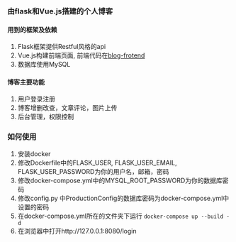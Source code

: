 ### 由flask和Vue.js搭建的个人博客

#### 用到的框架及依赖
1. Flask框架提供Restful风格的api
2. Vue.js构建前端页面, 前端代码在[blog-frotend](https://github.com/RainJoe/blog-frontend)
3. 数据库使用MySQL

#### 博客主要功能
1. 用户登录注册
2. 博客增删改查，文章评论，图片上传
3. 后台管理，权限控制

### 如何使用
1. 安装docker
2. 修改Dockerfile中的FLASK_USER, FLASK_USER_EMAIL, FLASK_USER_PASSWORD为你的用户名，邮箱，密码
3. 修改docker-compose.yml中的MYSQL_ROOT_PASSWORD为你的数据库密码
4. 修改config.py 中ProductionConfig的数据库密码为docker-compose.yml中设置的密码
5. 在docker-compose.yml所在的文件夹下运行 ``docker-compose up --build -d``
6. 在浏览器中打开http://127.0.0.1:8080/login

